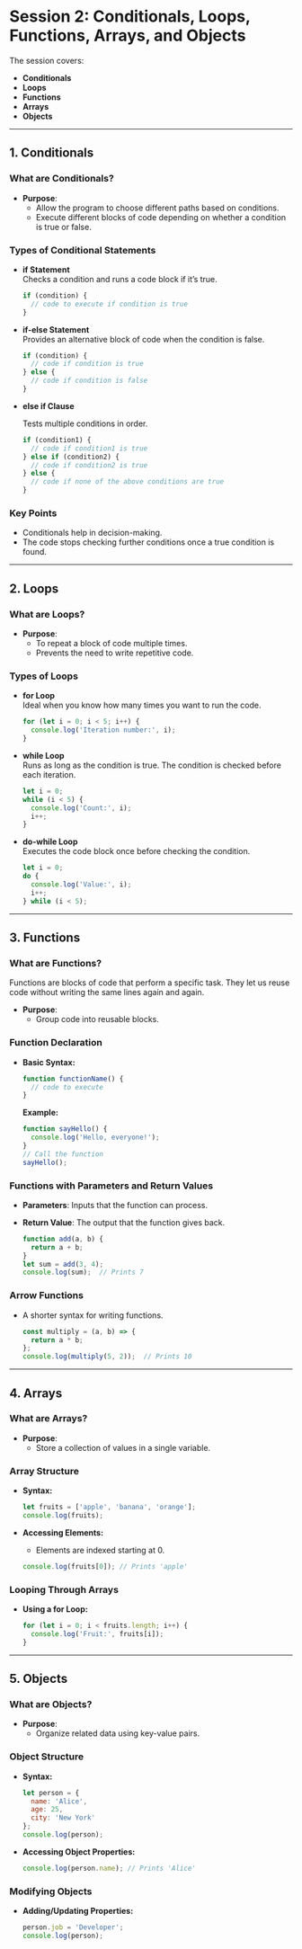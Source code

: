 # Session 2: Conditionals, Loops, Functions, Arrays, and Objects

The session covers:

- **Conditionals**
- **Loops**
- **Functions**
- **Arrays**
- **Objects**

---

## 1. Conditionals

### What are Conditionals?

- **Purpose**:  
  - Allow the program to choose different paths based on conditions.
  - Execute different blocks of code depending on whether a condition is true or false.

### Types of Conditional Statements

- **if Statement**  
  Checks a condition and runs a code block if it’s true.

  ```js
  if (condition) {
    // code to execute if condition is true
  }
  ```


- **if-else Statement**  
  Provides an alternative block of code when the condition is false.

  ```js
  if (condition) {
    // code if condition is true
  } else {
    // code if condition is false
  }


- **else if Clause**  

  Tests multiple conditions in order.

  ```js
  if (condition1) {
    // code if condition1 is true
  } else if (condition2) {
    // code if condition2 is true
  } else {
    // code if none of the above conditions are true
  }
  ```

### Key Points

- Conditionals help in decision-making.
- The code stops checking further conditions once a true condition is found.

---

## 2. Loops

### What are Loops?

- **Purpose**:  
  - To repeat a block of code multiple times.
  - Prevents the need to write repetitive code.

### Types of Loops

- **for Loop**  
  Ideal when you know how many times you want to run the code.

  ```js
  for (let i = 0; i < 5; i++) {
    console.log('Iteration number:', i);
  }
  ```

- **while Loop**  
  Runs as long as the condition is true. The condition is checked before each iteration.

  ```js
  let i = 0;
  while (i < 5) {
    console.log('Count:', i);
    i++;
  }
  ```

- **do-while Loop**  
  Executes the code block once before checking the condition.

  ```js
  let i = 0;
  do {
    console.log('Value:', i);
    i++;
  } while (i < 5);
  ```

---

## 3. Functions

### What are Functions?

Functions are blocks of code that perform a specific task. They let us reuse code without writing the same lines again and again.

- **Purpose**:  
  - Group code into reusable blocks.
  
### Function Declaration

- **Basic Syntax:**

  ```js
  function functionName() {
    // code to execute
  }
  ```

  **Example:**

  ```js
  function sayHello() {
    console.log('Hello, everyone!');
  }
  // Call the function
  sayHello();
  ```

### Functions with Parameters and Return Values

- **Parameters**: Inputs that the function can process.
- **Return Value**: The output that the function gives back.

  ```js
  function add(a, b) {
    return a + b;
  }
  let sum = add(3, 4);
  console.log(sum);  // Prints 7
  ```

### Arrow Functions

- A shorter syntax for writing functions.

  ```js
  const multiply = (a, b) => {
    return a * b;
  };
  console.log(multiply(5, 2));  // Prints 10
  ```

---

## 4. Arrays

### What are Arrays?

- **Purpose**:  
  - Store a collection of values in a single variable.

### Array Structure

- **Syntax:**

  ```js
  let fruits = ['apple', 'banana', 'orange'];
  console.log(fruits);
  ```

- **Accessing Elements:**  
  - Elements are indexed starting at 0.
  
  ```js
  console.log(fruits[0]); // Prints 'apple'
  ```

### Looping Through Arrays

- **Using a for Loop:**

  ```js
  for (let i = 0; i < fruits.length; i++) {
    console.log('Fruit:', fruits[i]);
  }
  ```

---

## 5. Objects

### What are Objects?

- **Purpose**:  
  - Organize related data using key-value pairs.

### Object Structure

- **Syntax:**

  ```js
  let person = {
    name: 'Alice',
    age: 25,
    city: 'New York'
  };
  console.log(person);
  ```

- **Accessing Object Properties:**
  
  ```js
  console.log(person.name); // Prints 'Alice'
  ```

### Modifying Objects

- **Adding/Updating Properties:**

  ```js
  person.job = 'Developer';
  console.log(person);
  ```
